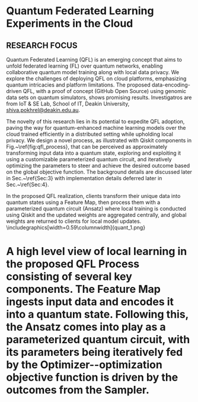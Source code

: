 # Quantum Federated Learning Experiments in the Cloud
## RESEARCH FOCUS
Quantum Federated Learning (QFL) is an emerging concept that aims to unfold federated learning (FL) over quantum networks, enabling collaborative quantum model training along with local data privacy. We explore the challenges of deploying QFL on cloud platforms, emphasizing quantum intricacies and platform limitations. The proposed data-encoding-driven QFL, with a proof of concept (GitHub Open Source) using genomic data sets on quantum simulators, shows promising results. Investigatros are from IoT \& SE Lab, School of IT, Deakin University, shiva.pokhrel@deakin.edu.au. 

The novelty of this research lies in its potential to expedite QFL adoption, paving the way for quantum-enhanced machine learning models over the cloud trained efficiently in a distributed setting while upholding local privacy. We design a novel process, as illustrated with Qiskit components in Fig.~\ref{fig:qfl_process}, that can be perceived as approximately transforming input data into a quantum state, exploring and exploiting it using a customizable parameterized quantum circuit, and iteratively optimizing the parameters to steer and achieve the desired outcome based on the global objective function. 
The background details are discussed later in Sec.~\ref{Sec:3} with implementation details deferred later in Sec.~\ref{Sec:4}.

In the proposed QFL realization, clients transform their unique data into quantum states using a Feature Map, then process them with a parameterized quantum circuit (Ansatz) where local training is conducted using Qiskit and the updated weights are aggregated centrally, and global weights are returned to clients for local model updates.
\includegraphics[width=0.59\columnwidth]{quant_1.png}
# A high level view of local learning in the proposed QFL Process consisting of several key components. The Feature Map ingests input data and encodes it into a quantum state. Following this, the Ansatz comes into play as a parameterized quantum circuit, with its parameters being iteratively fed by the Optimizer--optimization objective function is driven by the outcomes from the Sampler.

